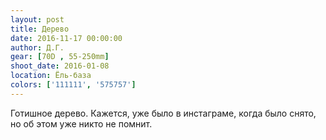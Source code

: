 ```yaml
---
layout: post
title: Дерево
date: 2016-11-17 00:00:00
author: Д.Г.
gear: [70D , 55-250mm]
shoot_date: 2016-01-08
location: Ёль-база
colors: ['111111', '575757']
---
```


Готишное дерево. Кажется, уже было в инстаграме, когда было снято, но об этом уже никто не помнит.

